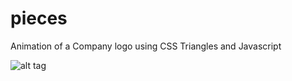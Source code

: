 pieces
======

Animation of a Company logo using CSS Triangles and Javascript

![alt tag](https://www.dropbox.com/s/6ru70hi16lw8pzh/Screenshot%202014-07-30%2023.59.12.png)
